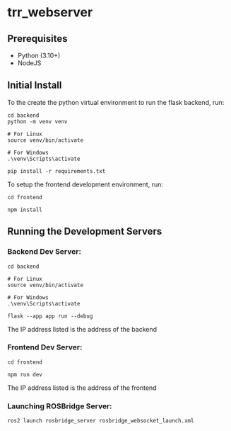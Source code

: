# trr_webserver

## Prerequisites
* Python (3.10+)
* NodeJS

## Initial Install
To the create the python virtual environment to run the flask backend, run:
```
cd backend
python -m venv venv

# For Linux
source venv/bin/activate

# For Windows
.\venv\Scripts\activate

pip install -r requirements.txt
```

To setup the frontend development environment, run:
```
cd frontend

npm install
```

## Running the Development Servers
### Backend Dev Server:
```
cd backend

# For Linux
source venv/bin/activate

# For Windows
.\venv\Scripts\activate

flask --app app run --debug
```
The IP address listed is the address of the backend

### Frontend Dev Server:
```
cd frontend

npm run dev
```
The IP address listed is the address of the frontend

### Launching ROSBridge Server:
```
ros2 launch rosbridge_server rosbridge_websocket_launch.xml
```